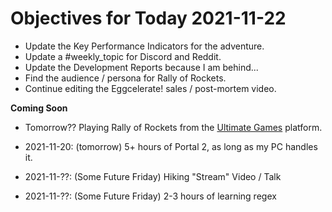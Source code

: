 # Objectives for Today 2021-11-22

- Update the Key Performance Indicators for the adventure.
- Update a #weekly_topic for Discord and Reddit.
- Update the Development Reports because I am behind...
- Find the audience / persona for Rally of Rockets.
- Continue editing the Eggcelerate! sales / post-mortem video.

**Coming Soon**

- Tomorrow?? Playing Rally of Rockets from the [Ultimate Games](https://ultimate.games/) platform.

- 2021-11-20: (tomorrow) 5+ hours of Portal 2, as long as my PC handles it.
- 2021-11-??: (Some Future Friday) Hiking "Stream" Video / Talk 
- 2021-11-??: (Some Future Friday) 2-3 hours of learning regex

